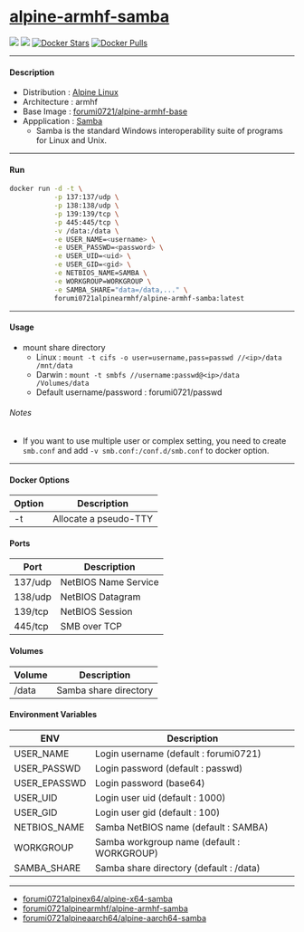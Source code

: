 # [alpine-armhf-samba](https://hub.docker.com/r/forumi0721alpinearmhf/alpine-armhf-samba/)
[![](https://images.microbadger.com/badges/version/forumi0721alpinearmhf/alpine-armhf-samba.svg)](https://microbadger.com/images/forumi0721alpinearmhf/alpine-armhf-samba "Get your own version badge on microbadger.com") [![](https://images.microbadger.com/badges/image/forumi0721alpinearmhf/alpine-armhf-samba.svg)](https://microbadger.com/images/forumi0721alpinearmhf/alpine-armhf-samba "Get your own image badge on microbadger.com") [![Docker Stars](https://img.shields.io/docker/stars/forumi0721alpinearmhf/alpine-armhf-samba.svg?style=flat-square)](https://hub.docker.com/r/forumi0721alpinearmhf/alpine-armhf-samba/) [![Docker Pulls](https://img.shields.io/docker/pulls/forumi0721alpinearmhf/alpine-armhf-samba.svg?style=flat-square)](https://hub.docker.com/r/forumi0721alpinearmhf/alpine-armhf-samba/)



----------------------------------------
#### Description
* Distribution : [Alpine Linux](https://alpinelinux.org/)
* Architecture : armhf
* Base Image   : [forumi0721/alpine-armhf-base](https://hub.docker.com/r/forumi0721/alpine-armhf-base/)
* Appplication : [Samba](https://www.samba.org/)
    - Samba is the standard Windows interoperability suite of programs for Linux and Unix.



----------------------------------------
#### Run
```sh
docker run -d -t \
           -p 137:137/udp \
           -p 138:138/udp \
           -p 139:139/tcp \
           -p 445:445/tcp \
           -v /data:/data \
           -e USER_NAME=<username> \
           -e USER_PASSWD=<password> \
           -e USER_UID=<uid> \
           -e USER_GID=<gid> \
           -e NETBIOS_NAME=SAMBA \
           -e WORKGROUP=WORKGROUP \
           -e SAMBA_SHARE="data=/data,..." \
           forumi0721alpinearmhf/alpine-armhf-samba:latest
```



----------------------------------------
#### Usage
* mount share directory
    - Linux : `mount -t cifs -o user=username,pass=passwd //<ip>/data /mnt/data` 
    - Darwin : `mount -t smbfs //username:passwd@<ip>/data /Volumes/data`
    - Default username/password : forumi0721/passwd


###### Notes
* If you want to use multiple user or complex setting, you need to create `smb.conf` and add `-v smb.conf:/conf.d/smb.conf` to docker option.



----------------------------------------
#### Docker Options
| Option             | Description                                      |
|--------------------|--------------------------------------------------|
| -t                 | Allocate a pseudo-TTY                            |


#### Ports
| Port               | Description                                      |
|--------------------|--------------------------------------------------|
| 137/udp            | NetBIOS Name Service                             |
| 138/udp            | NetBIOS Datagram                                 |
| 139/tcp            | NetBIOS Session                                  |
| 445/tcp            | SMB over TCP                                     |


#### Volumes
| Volume             | Description                                      |
|--------------------|--------------------------------------------------|
| /data              | Samba share directory                            |


#### Environment Variables
| ENV                | Description                                      |
|--------------------|--------------------------------------------------|
| USER_NAME          | Login username (default : forumi0721)            |
| USER_PASSWD        | Login password (default : passwd)                |
| USER_EPASSWD       | Login password (base64)                          |
| USER_UID           | Login user uid (default : 1000)                  |
| USER_GID           | Login user gid (default : 100)                   |
| NETBIOS_NAME       | Samba NetBIOS name (default : SAMBA)             |
| WORKGROUP          | Samba workgroup name (default : WORKGROUP)       |
| SAMBA_SHARE        | Samba share directory (default : /data)          |



----------------------------------------
* [forumi0721alpinex64/alpine-x64-samba](https://hub.docker.com/r/forumi0721alpinex64/alpine-x64-samba/)
* [forumi0721alpinearmhf/alpine-armhf-samba](https://hub.docker.com/r/forumi0721alpinearmhf/alpine-armhf-samba/)
* [forumi0721alpineaarch64/alpine-aarch64-samba](https://hub.docker.com/r/forumi0721alpineaarch64/alpine-aarch64-samba/)

